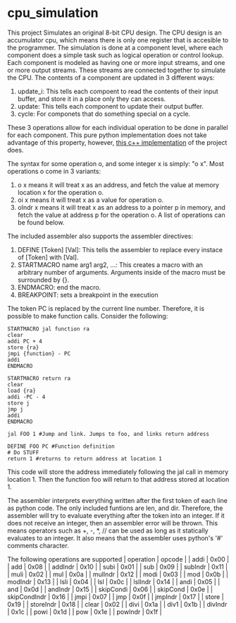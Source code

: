 # cpu_simulation

This project Simulates an original 8-bit CPU design. 
The CPU design is an accumulator cpu, which means there is only one register that is accesible to the programmer.
The simulation is done at a component level, where each component does a simple task such as logical operation or control lookup.
Each component is modeled as having one or more input streams, and one or more output streams. 
These streams are connected together to simulate the CPU. The contents of a component are updated in 3 different ways:
1. update_i: This tells each compoent to read the contents of their input buffer, and store it in a place only they can access.
1. update: This tells each component to update their output buffer.
1. cycle: For componets that do something special on a cycle.

These 3 operations allow for each individual operation to be done in parallel for each component. 
This pure python implementation does not take advantage of this property, however, [this c++ implementation](https://github.com/aidananderson44/c_cpu_simulation) 
of the project does.

The syntax for some operation o, and some integer x is simply: "o x".
Most operations o come in 3 variants:
1. o x means it will treat x as an address, and fetch the value at memory location x for the operation o.
1. oi x means it will treat x as a value for operation o.
1. oIndr x means it will treat x as an address to a pointer p in memory, and fetch the value at address p for the operation o.
A list of operations can be found below.

The included assembler also supports the assembler directives: 
1. DEFINE [Token] [Val]: This tells the assembler to replace every instace of [Token] with [Val].
1. STARTMACRO name arg1 arg2, ...: This creates a macro with an arbitrary number of arguments. Arguments inside of the macro must be surrounded by {}.
1. ENDMACRO: end the macro.
1. BREAKPOINT: sets a breakpoint in the execution

The token PC is replaced by the current line number. Therefore, it is possible to make function calls. Consider the following:
~~~
STARTMACRO jal function ra
clear
addi PC + 4
store {ra}
jmpi {function} - PC
addi
ENDMACRO

STARTMACRO return ra
clear
load {ra}
addi -PC - 4
store j
jmp j
addi
ENDMACRO

jal FOO 1 #Jump and link. Jumps to foo, and links return address

DEFINE FOO PC #Function definition
# Do STUFF
return 1 #returns to return address at location 1
~~~

This code will store the address immediately following the jal call in memory location 1. 
Then the function foo will return to that address stored at location 1.

The assembler interprets everything written after the first token of each line as python code. 
The only included funtions are len, and dir. Therefore, the assembler will try to evaluate everything after the token
into an integer. If it does not receive an integer, then an assembler error will be thrown. 
This means operators such as +, -, *, \/\/ can be used as long as it statically evaluates to an integer. 
It also means that the assembler uses python's '#' comments character.

The following operations are supported
| operation    | opcode |
| addi         | 0x00 |
| add          | 0x08 |
| addIndr      | 0x10 |
| subi         | 0x01 |
| sub          | 0x09 |
| subIndr      | 0x11 |
| muli         | 0x02 |
| mul          | 0x0a |
| mulIndr      | 0x12 |
| modi         | 0x03 |
| mod          | 0x0b |
| modIndr      | 0x13 |
| lsli         | 0x04 |
| lsl          | 0x0c |
| lslIndr      | 0x14 |
| andi         | 0x05 |
| and          | 0x0d |
| andIndr      | 0x15 |
| skipCondi    | 0x06 |
| skipCond     | 0x0e |
| skipCondIndr | 0x16 |
| jmpi         | 0x07 |
| jmp          | 0x0f |
| jmpIndr      | 0x17 |
| store        | 0x19 |
| storeIndr    | 0x18 |
| clear        | 0x02 |
| divi         | 0x1a |
| div1         | 0x1b |
| divIndr      | 0x1c |
| powi         | 0x1d |
| pow          | 0x1e |
| powIndr      | 0x1f |

